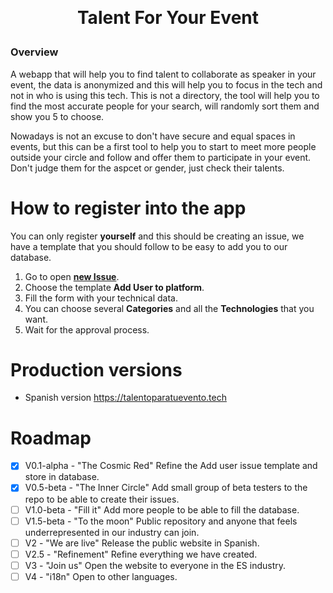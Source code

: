 <a id="logos" class="anchor" aria-hidden="true" href="#logos"></a><br/>

<h1 align="center">
  <p align="center">Talent For Your Event</p>
  <a href="#><img src="https://raw.githubusercontent.com/CKGrafico/talentforyourevent/main/branding/logo.svg"  width="150" alt="Logo"></a>
</h1>

### Overview
A webapp that will help you to find talent to collaborate as speaker in your event, the data is anonymized and this will help you to focus in the tech and not in who is using this tech. This is not a directory, the tool will help you to find the most accurate people for your search, will randomly sort them and show you 5 to choose.

Nowadays is not an excuse to don't have secure and equal spaces in events, but this can be a first tool to help you to start to meet more people outside your circle and follow and offer them to participate in your event. Don't judge them for the aspcet or gender, just check their talents.

# How to register into the app
You can only register **yourself** and this should be creating an issue, we have a template that you should follow to be easy to add you to our database.
1. Go to open [**new Issue**](https://github.com/CKGrafico/talentforyourevent/issues/new/choose).
1. Choose the template **Add User to platform**.
1. Fill the form with your technical data.
1. You can choose several **Categories** and all the **Technologies** that you want.
1. Wait for the approval process.

# Production versions
- Spanish version https://talentoparatuevento.tech

# Roadmap
- [x] V0.1-alpha - "The Cosmic Red" Refine the Add user issue template and store in database.
- [X] V0.5-beta - "The Inner Circle" Add small group of beta testers to the repo to be able to create their issues.
- [ ] V1.0-beta - "Fill it" Add more people to be able to fill the database.
- [ ] V1.5-beta - "To the moon" Public repository and anyone that feels underrepresented in our industry can join.
- [ ] V2        - "We are live" Release the public website in Spanish.
- [ ] V2.5      - "Refinement" Refine everything we have created.
- [ ] V3        - "Join us" Open the website to everyone in the ES industry.
- [ ] V4        - "i18n" Open to other languages.
